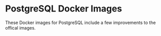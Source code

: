 # PostgreSQL Docker Images

These Docker images for PostgreSQL include a few improvements to the offical
images.

 
